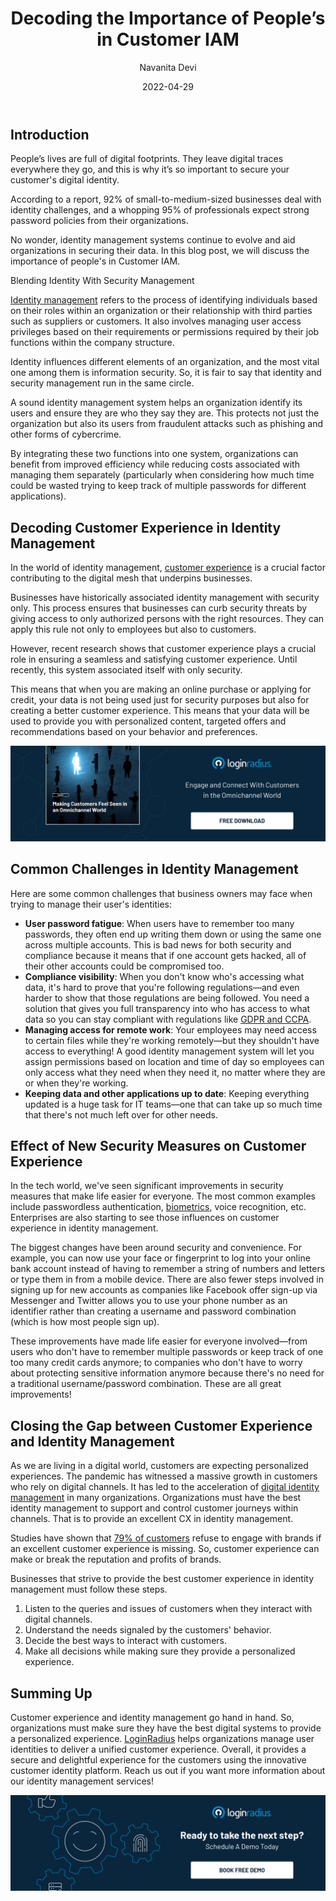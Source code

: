 ﻿---
title: "Decoding the Importance of People’s in Customer IAM"
date: "2022-04-29"
coverImage: "people-iam.jpg"
tags: ["omnichannel", "customer experience", "identity management", "digital identity"]
author: "Navanita Devi"
description: "As the market becomes increasingly competitive, it’s important to recognize that people are more than just customers. They are advocates and influencers, and they can make or break your business. But how do you keep them engaged? This blog will help you find out how."
metadescription: "If you want to be successful with customer IAM strategies, then your best bet is to take a personal approach to customer experience. This blog will help you find out how."
metatitle: "Why Are “People” So Important in Customer IAM?"

---

## Introduction

People’s lives are full of digital footprints. They leave digital traces everywhere they go, and this is why it’s so important to secure your customer's digital identity.

According to a report, 92% of small-to-medium-sized businesses deal with identity challenges, and a whopping 95% of professionals expect strong password policies from their organizations.

No wonder, identity management systems continue to evolve and aid organizations in securing their data. In this blog post, we will discuss the importance of people's in Customer IAM.


Blending Identity With Security Management

[Identity management](https://www.loginradius.com/blog/identity/what-is-iam/) refers to the process of identifying individuals based on their roles within an organization or their relationship with third parties such as suppliers or customers. It also involves managing user access privileges based on their requirements or permissions required by their job functions within the company structure.

Identity influences different elements of an organization, and the most vital one among them is information security. So, it is fair to say that identity and security management run in the same circle.

A sound identity management system helps an organization identify its users and ensure they are who they say they are. This protects not just the organization but also its users from fraudulent attacks such as phishing and other forms of cybercrime.

By integrating these two functions into one system, organizations can benefit from improved efficiency while reducing costs associated with managing them separately (particularly when considering how much time could be wasted trying to keep track of multiple passwords for different applications).


## Decoding Customer Experience in Identity Management

In the world of identity management, [customer experience](https://www.loginradius.com/customer-experience-solutions/) is a crucial factor contributing to the digital mesh that underpins businesses.

Businesses have historically associated identity management with security only. This process ensures that businesses can curb security threats by giving access to only authorized persons with the right resources. They can apply this rule not only to employees but also to customers.

However, recent research shows that customer experience plays a crucial role in ensuring a seamless and satisfying customer experience. Until recently, this system associated itself with only security.

This means that when you are making an online purchase or applying for credit, your data is not being used just for security purposes but also for creating a better customer experience. This means that your data will be used to provide you with personalized content, targeted offers and recommendations based on your behavior and preferences.

[![EB-omnichannel](EB-omnichannel.png)](https://www.loginradius.com/resource/making-customers-feel-seen-in-an-omnichannel-world/)


## Common Challenges in Identity Management

Here are some common challenges that business owners may face when trying to manage their user's identities:


* **User password fatigue**: When users have to remember too many passwords, they often end up writing them down or using the same one across multiple accounts. This is bad news for both security and compliance because it means that if one account gets hacked, all of their other accounts could be compromised too.
* **Compliance visibility**: When you don't know who's accessing what data, it's hard to prove that you're following regulations—and even harder to show that those regulations are being followed. You need a solution that gives you full transparency into who has access to what data so you can stay compliant with regulations like [GDPR and CCPA](https://www.loginradius.com/blog/identity/ccpa-vs-gdpr-the-compliance-war/).
* **Managing access for remote work**: Your employees may need access to certain files while they're working remotely—but they shouldn't have access to everything! A good identity management system will let you assign permissions based on location and time of day so employees can only access what they need when they need it, no matter where they are or when they're working.
* **Keeping data and other applications up to date**: Keeping everything updated is a huge task for IT teams—one that can take up so much time that there's not much left over for other needs.


## Effect of New Security Measures on Customer Experience 

 In the tech world, we've seen significant improvements in security measures that make life easier for everyone. The most common examples include passwordless authentication, [biometrics](https://www.loginradius.com/resource/mobile-biometric-authentication-datasheet), voice recognition, etc. Enterprises are also starting to see those influences on customer experience in identity management.

The biggest changes have been around security and convenience. For example, you can now use your face or fingerprint to log into your online bank account instead of having to remember a string of numbers and letters or type them in from a mobile device. There are also fewer steps involved in signing up for new accounts as companies like Facebook offer sign-up via Messenger and Twitter allows you to use your phone number as an identifier rather than creating a username and password combination (which is how most people sign up).

These improvements have made life easier for everyone involved—from users who don't have to remember multiple passwords or keep track of one too many credit cards anymore; to companies who don't have to worry about protecting sensitive information anymore because there's no need for a traditional username/password combination. These are all great improvements!


## Closing the Gap between Customer Experience and Identity Management

As we are living in a digital world, customers are expecting personalized experiences. The pandemic has witnessed a massive growth in customers who rely on digital channels. It has led to the acceleration of [digital identity management](https://www.loginradius.com/blog/identity/digital-identity-management/) in many organizations. Organizations must have the best identity management to support and control customer journeys within channels. That is to provide an excellent CX in identity management. 

Studies have shown that [79% of customers](https://www.teradata.com/getattachment/Resources/Datasheets/Digital-Identity-Management-and-Great-CX/Close-the-Gap-Between-Digital-Identity-Management-and-Great-CX-SP000503.pdf) refuse to engage with brands if an excellent customer experience is missing. So, customer experience can make or break the reputation and profits of brands.

Businesses that strive to provide the best customer experience in identity management must follow these steps.



1. Listen to the queries and issues of customers when they interact with digital channels.
2. Understand the needs signaled by the customers' behavior.
3. Decide the best ways to interact with customers.
4. Make all decisions while making sure they provide a personalized experience. 


## Summing Up

Customer experience and identity management go hand in hand. So, organizations must make sure they have the best digital systems to provide a personalized experience. [LoginRadius](https://www.loginradius.com/) helps organizations manage user identities to deliver a unified customer experience. Overall, it provides a secure and delightful experience for the customers using the innovative customer identity platform. Reach us out if you want more information about our identity management services!

[![book-free-demo-loginradius](../../assets/book-a-demo-loginradius.png)](https://www.loginradius.com/contact-us?utm_source=blog&utm_medium=web&utm_campaign=people-important-in-customer-iam)
